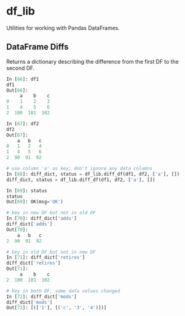 # df_lib

Utilities for working with Pandas DataFrames.

## DataFrame Diffs

Returns a dictionary describing the difference from the first DF to the second DF.

```python
In [66]: df1
df1
Out[66]: 
     a    b    c
0    1    2    3
1    4    5    6
2  100  101  102

In [67]: df2
df2
Out[67]: 
    a   b   c
0   1   2   4
1   4   5   6
2  90  91  92

# use column 'a' as key; don't ignore any data columns
In [68]: diff_dict, status = df_lib.diff_df(df1, df2, ['a'], [])
diff_dict, status = df_lib.diff_df(df1, df2, ['a'], [])

In [69]: status
status
Out[69]: OK(msg='OK')

# key in new DF but not in old DF
In [70]: diff_dict['adds']
diff_dict['adds']
Out[70]: 
    a   b   c
2  90  91  92

# key in old DF but not in new DF
In [71]: diff_dict['retires']
diff_dict['retires']
Out[71]: 
     a    b    c
2  100  101  102

# key in both DF, some data values changed
In [72]: diff_dict['mods']
diff_dict['mods']
Out[72]: [(['1'], [('c', '3', '4')])]
```
